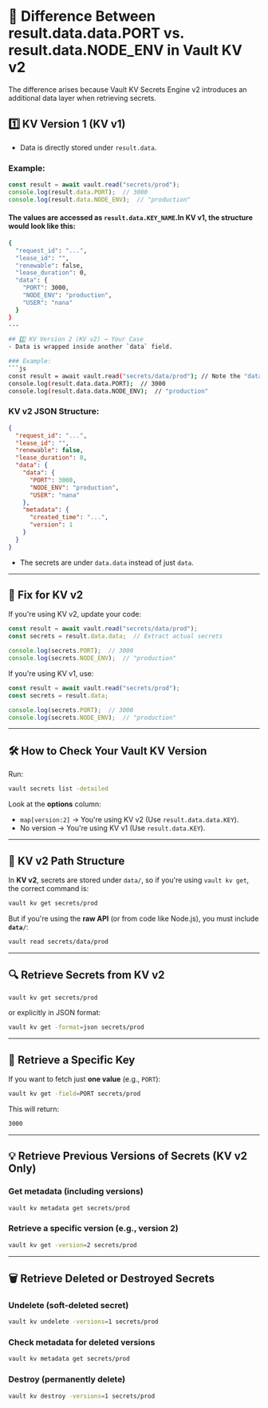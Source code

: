 # 📌 Difference Between result.data.data.PORT vs. result.data.NODE_ENV in Vault KV v2

The difference arises because Vault KV Secrets Engine v2 introduces an additional data layer when retrieving secrets.

## 1️⃣ KV Version 1 (KV v1)
- Data is directly stored under `result.data`.

### Example:
```js
const result = await vault.read("secrets/prod");
console.log(result.data.PORT);  // 3000
console.log(result.data.NODE_ENV);  // "production"
```
#### The values are accessed as `result.data.KEY_NAME`.In KV v1, the structure would look like this:
```sh
{
  "request_id": "...",
  "lease_id": "",
  "renewable": false,
  "lease_duration": 0,
  "data": {
    "PORT": 3000,
    "NODE_ENV": "production",
    "USER": "nana"
  }
}
---

## 2️⃣ KV Version 2 (KV v2) → Your Case
- Data is wrapped inside another `data` field.

### Example:
```js
const result = await vault.read("secrets/data/prod"); // Note the "data" path
console.log(result.data.data.PORT);  // 3000
console.log(result.data.data.NODE_ENV);  // "production"
```

### KV v2 JSON Structure:
```json
{
  "request_id": "...",
  "lease_id": "",
  "renewable": false,
  "lease_duration": 0,
  "data": {
    "data": {
      "PORT": 3000,
      "NODE_ENV": "production",
      "USER": "nana"
    },
    "metadata": {
      "created_time": "...",
      "version": 1
    }
  }
}
```
- The secrets are under `data.data` instead of just `data`.

---

## 🔄 Fix for KV v2
If you're using KV v2, update your code:
```js
const result = await vault.read("secrets/data/prod");
const secrets = result.data.data;  // Extract actual secrets

console.log(secrets.PORT);  // 3000
console.log(secrets.NODE_ENV);  // "production"
```

If you're using KV v1, use:
```js
const result = await vault.read("secrets/prod");
const secrets = result.data;

console.log(secrets.PORT);  // 3000
console.log(secrets.NODE_ENV);  // "production"
```

---

## 🛠 How to Check Your Vault KV Version
Run:
```sh
vault secrets list -detailed
```
Look at the **options** column:
- `map[version:2]` → You're using KV v2 (Use `result.data.data.KEY`).
- No version → You're using KV v1 (Use `result.data.KEY`).

---

## 📂 KV v2 Path Structure
In **KV v2**, secrets are stored under `data/`, so if you're using `vault kv get`, the correct command is:
```sh
vault kv get secrets/prod
```
But if you're using the **raw API** (or from code like Node.js), you must include **`data/`**:
```sh
vault read secrets/data/prod
```

---

## 🔍 Retrieve Secrets from KV v2
```sh
vault kv get secrets/prod
```
or explicitly in JSON format:
```sh
vault kv get -format=json secrets/prod
```

---

## 🔄 Retrieve a Specific Key
If you want to fetch just **one value** (e.g., `PORT`):
```sh
vault kv get -field=PORT secrets/prod
```
This will return:
```sh
3000
```

---

## 💡 Retrieve Previous Versions of Secrets (KV v2 Only)
### Get metadata (including versions)
```sh
vault kv metadata get secrets/prod
```

### Retrieve a specific version (e.g., version 2)
```sh
vault kv get -version=2 secrets/prod
```

---

## 🗑️ Retrieve Deleted or Destroyed Secrets
### Undelete (soft-deleted secret)
```sh
vault kv undelete -versions=1 secrets/prod
```

### Check metadata for deleted versions
```sh
vault kv metadata get secrets/prod
```

### Destroy (permanently delete)
```sh
vault kv destroy -versions=1 secrets/prod
```

